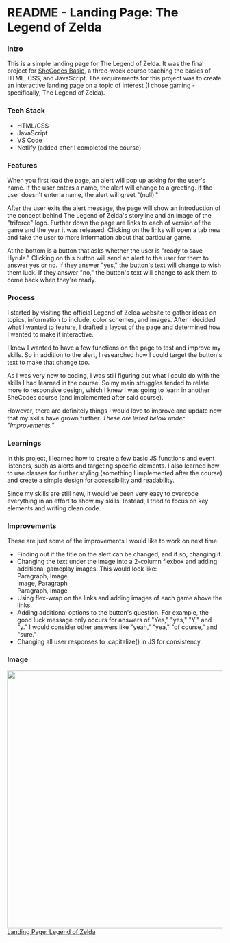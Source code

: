 <h1>README - Landing Page: The Legend of Zelda</h1>
<h3>Intro</h3>
<p>This is a simple landing page for The Legend of Zelda.
It was the final project for <a href="https://www.shecodes.io/" target="_blank">SheCodes Basic</a>, a three-week course teaching the basics of HTML, CSS, and JavaScript.
The requirements for this project was to create an interactive landing page on a topic of interest (I chose gaming - specifically, The Legend of Zelda).</p>
<h3>Tech Stack</h3>
<ul>
  <li>HTML/CSS</li>
  <li>JavaScript</li>
  <li>VS Code</li>
  <li>Netlify (added after I completed the course)</li>
</ul>
<h3>Features</h3>
<p>When you first load the page, an alert will pop up asking for the user's name.
If the user enters a name, the alert will change to a greeting.
If the user doesn't enter a name, the alert will greet "(null)."</p>
<p>After the user exits the alert message, the page will show an introduction of the concept behind The Legend of Zelda's storyline and an image of the "triforce" logo.
Further down the page are links to each of version of the game and the year it was released.
Clicking on the links will open a tab new and take the user to more information about that particular game.</p>
<p>At the bottom is a button that asks whether the user is "ready to save Hyrule." Clicking on this button will send an alert to the user for them to answer yes or no.
If they answer "yes," the button's text will change to wish them luck. If they answer "no," the button's text will change to ask them to come back when they're ready.</p>
<h3>Process</h3>
<p>I started by visiting the official Legend of Zelda website to gather ideas on topics, information to include, color schemes, and images.
After I decided what I wanted to feature, I drafted a layout of the page and determined how I wanted to make it interactive.</p>
<p>I knew I wanted to have a few functions on the page to test and improve my skills. So in addition to the alert, I researched how I could target the button's text to make that change too.
</p>
<p>As I was very new to coding, I was still figuring out what I could do with the skills I had learned in the course. 
So my main struggles tended to relate more to responsive design, which I knew I was going to learn in another SheCodes course (and implemented after said course).</p>
<p>However, there are definitely things I would love to improve and update now that my skills have grown further. <i>These are listed below under "Improvements."</i></p>
<h3>Learnings</h3>
<p>In this project, I learned how to create a few basic JS functions and event listeners, such as alerts and targeting specific elements.
I also learned how to use classes for further styling (something I implemented after the course) and create a simple design for accessibility and readability.</p>
<p>Since my skills are still new, it would've been very easy to overcode everything in an effort to show my skills. Instead, I tried to focus on key elements and writing clean code.</p>
<h3>Improvements</h3>
<p>These are just some of the improvements I would like to work on next time:</p>
<ul>
  <li>Finding out if the title on the alert can be changed, and if so, changing it.</li>
  <li>Changing the text under the image into a 2-column flexbox and adding additional gameplay images. This would look like:
  <br>
  Paragraph, Image
  <br>
  Image, Paragraph
  <br>
  Paragraph, Image</li>
  <li>Using flex-wrap on the links and adding images of each game above the links.</li>
  <li>Adding additional options to the button's question.
    For example, the good luck message only occurs for answers of "Yes," "yes," "Y," and "y." I would consider other answers like "yeah," "yea," "of course," and "sure."</li>
  <li>Changing all user responses to .capitalize() in JS for consistency.</li>
</ul>
<h3>Image</h3>
<img src="https://github.com/naomidewys/zelda-landing-page/assets/146399253/6c43b44f-a30f-4187-aa04-b6773e2d5cf7" height="600" />
<br>
<a href="https://zelda-landing-page-ndw.netlify.app/" target="_blank">Landing Page: Legend of Zelda</a>
